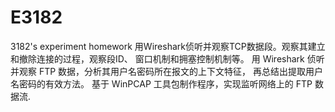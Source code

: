 # E3182
3182's experiment homework
用Wireshark侦听并观察TCP数据段。观察其建立和撤除连接的过程，观察段ID、 窗口机制和拥塞控制机制等。 
用 Wireshark 侦听并观察 FTP 数据，分析其用户名密码所在报文的上下文特征， 再总结出提取用户名密码的有效方法。
基于 WinPCAP 工具包制作程序，实现监听网络上的 FTP 数据流.
